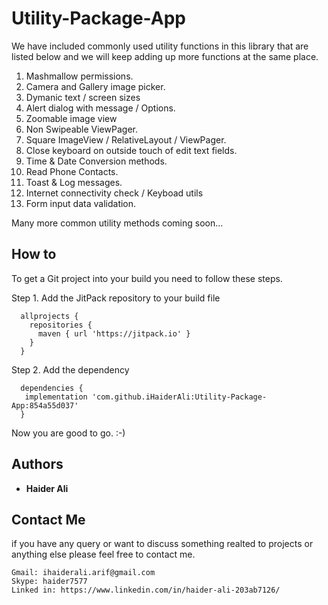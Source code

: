 # Utility-Package-App
We have included commonly used utility functions in this library that are listed below and we will keep adding up more functions at the same place.

  1. Mashmallow permissions.
  2. Camera and Gallery image picker.
  3. Dymanic text / screen sizes 
  4. Alert dialog with message / Options.
  5. Zoomable image view
  6. Non Swipeable ViewPager.
  7. Square ImageView / RelativeLayout / ViewPager. 
  8. Close keyboard on outside touch of edit text fields.
  9. Time & Date Conversion methods.
  10. Read Phone Contacts.
  11. Toast & Log messages.
  12. Internet connectivity check / Keyboad utils
  13. Form input data validation.

  Many more common utility methods coming soon…

## How to
To get a Git project into your build you need to follow these steps.
	
 Step 1. Add the JitPack repository to your build file

      allprojects {
        repositories {
          maven { url 'https://jitpack.io' }
        }
      }

 Step 2. Add the dependency

      dependencies {
	   implementation 'com.github.iHaiderAli:Utility-Package-App:854a55d037'
      }

  
  Now you are good to go. :-)

## Authors
* **Haider Ali**

## Contact Me
 if you have any query or want to discuss something realted to projects or anything else please feel free to contact me.
 ```
Gmail: ihaiderali.arif@gmail.com
Skype: haider7577 
Linked in: https://www.linkedin.com/in/haider-ali-203ab7126/
```

